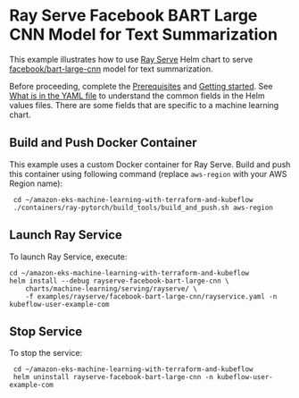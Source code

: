 # Ray Serve Facebook BART Large CNN Model for Text Summarization

This example illustrates how to use [Ray Serve](../../../charts/machine-learning/training/rayserve/) Helm chart to serve [facebook/bart-large-cnn](https://huggingface.co/facebook/bart-large-cnn/blob/main/config.json) model for text summarization.

Before proceeding, complete the [Prerequisites](../../../README.md#prerequisites) and [Getting started](../../../README.md#getting-started). See [What is in the YAML file](../../../README.md#what-is-in-the-yaml-file) to understand the common fields in the Helm values files. There are some fields that are specific to a machine learning chart.

## Build and Push Docker Container

This example uses a custom Docker container for Ray Serve. Build and push this container using following command (replace `aws-region` with your AWS Region name):

     cd ~/amazon-eks-machine-learning-with-terraform-and-kubeflow
     ./containers/ray-pytorch/build_tools/build_and_push.sh aws-region

## Launch Ray Service

To launch Ray Service,  execute:

    cd ~/amazon-eks-machine-learning-with-terraform-and-kubeflow
    helm install --debug rayserve-facebook-bart-large-cnn \
        charts/machine-learning/serving/rayserve/ \
        -f examples/rayserve/facebook-bart-large-cnn/rayservice.yaml -n kubeflow-user-example-com

## Stop Service

To stop the service:

     cd ~/amazon-eks-machine-learning-with-terraform-and-kubeflow
     helm uninstall rayserve-facebook-bart-large-cnn -n kubeflow-user-example-com